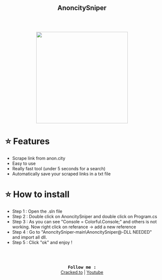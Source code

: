 <h2 align="center">AnoncitySniper</h2>
<br>
<br>
<p align="center">
<img src="https://cdn.discordapp.com/attachments/848605280468336664/867053046562684928/ttt.gif" width="300" height="300">
</p>

# ⭐️ Features
 - Scrape link from anon.city
 - Easy to use
 - Really fast tool (under 5 seconds for a search)
 - Automatically save your scraped links in a txt file

# ⭐️ How to install
 - Step 1 : Open the .sln file
 - Step 2 : Double click on AnoncitySniper and  double click on Program.cs
 - Step 3 : As you can see "Console = Colorful.Console;" and others is not working. Now right click on referance -> add a new reference
 - Step 4 : Go to "AnoncitySniper-main\AnoncitySniper\@-DLL NEEDED" and import all dll.
 - Step 5 : Click "ok" and enjoy !
<br><br><br><br>
<p align="center">
<b><samp> Follow me :</samp></b><br>
  <a href="https://cracked.to/Zekh">Cracked.to</a> |
  <a href="https://www.youtube.com/channel/UCl-6uAXenlJFFDUa_Fu07SQ">Youtube</a>
</p>
